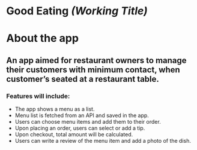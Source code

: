 # Good Eating *(Working Title)*

# About the app

## An app aimed for restaurant owners to manage their customers with minimum contact, when customer’s seated at a restaurant table.

### Features will include:
- The app shows a menu as a list.
- Menu list is fetched from an API and saved in the app.
- Users can choose menu items and add them to their order.
- Upon placing an order, users can select or add a tip.
- Upon checkout, total amount will be calculated.
- Users can write a review of the menu item and add a photo of the dish.

